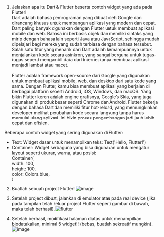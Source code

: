 1. Jelaskan apa itu Dart & Flutter beserta contoh widget yang ada pada
Flutter! <br>
Dart adalah bahasa pemrograman yang dibuat oleh Google dan dirancang khusus untuk membangun aplikasi yang modern dan cepat. Dart paling banyak digunakan dengan Flutter untuk membuat aplikasi mobile dan web. Bahasa ini berbasis objek dan memiliki sintaks yang mirip dengan bahasa lain seperti Java atau JavaScript, sehingga mudah dipelajari bagi mereka yang sudah terbiasa dengan bahasa tersebut. Salah satu fitur yang menarik dari Dart adalah kemampuannya untuk menjalankan kode secara asinkron, yang sangat berguna untuk tugas-tugas seperti mengambil data dari internet tanpa membuat aplikasi menjadi lambat atau macet. <br> <br>
Flutter adalah framework open-source dari Google yang digunakan untuk membuat aplikasi mobile, web, dan desktop dari satu kode yang sama. Dengan Flutter, kamu bisa membuat aplikasi yang berjalan di berbagai platform seperti Android, iOS, Windows, dan macOS. Yang bikin Flutter keren adalah engine grafisnya, Google’s Skia, yang juga digunakan di produk besar seperti Chrome dan Android. Flutter bekerja dengan bahasa Dart dan memiliki fitur hot-reload, yang memungkinkan developer melihat perubahan kode secara langsung tanpa harus memulai ulang aplikasi. Ini bikin proses pengembangan jadi jauh lebih cepat dan efisien.

Beberapa contoh widget yang sering digunakan di Flutter:
- Text: Widget dasar untuk menampilkan teks: Text('Hello, Flutter!')
- Container: Widget serbaguna yang bisa digunakan untuk mengatur layout seperti ukuran, warna, atau posisi: <br>
  Container( <br>
  width: 100, <br>
  height: 100,<br>
  color: Colors.blue, <br>
)


2. Buatlah sebuah project Flutter!
![image](https://github.com/user-attachments/assets/5aca344f-bbf0-4974-8e67-c70f38906250)

3.  Setelah project dibuat, jalankan di emulator atau pada real device (jika pada tampilan telah keluar project Flutter seperti gambar di bawah, maka telah berhasil).
![flutter](https://github.com/user-attachments/assets/305d8657-1396-4562-9ca3-d9f6e5d57b9c)

4. Setelah berhasil, modifikasi halaman diatas untuk menampilkan biodatakalian, minimal 5 widget!! (bebas, buatlah sekreatif mungkin). <br>
![image](https://github.com/user-attachments/assets/4b5fc5d2-864e-45c4-a04b-ec6880f99901)

